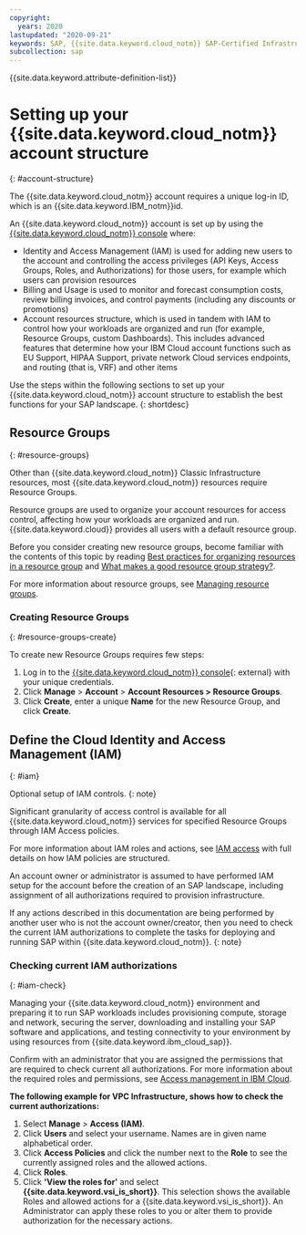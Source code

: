 ```yaml
---
copyright:
  years: 2020
lastupdated: "2020-09-21"
keywords: SAP, {{site.data.keyword.cloud_notm}} SAP-Certified Infrastructure, {{site.data.keyword.ibm_cloud_sap}}, SAP Workloads
subcollection: sap
---
```


{{site.data.keyword.attribute-definition-list}}


# Setting up your {{site.data.keyword.cloud_notm}} account structure
{: #account-structure}

The {{site.data.keyword.cloud_notm}} account requires a unique log-in ID, which is an {{site.data.keyword.IBM_notm}}id.

An {{site.data.keyword.cloud_notm}} account is set up by using the [{{site.data.keyword.cloud_notm}} console](/docs/overview?topic=overview-ui) where:
- Identity and Access Management (IAM) is used for adding new users to the account and controlling the access privileges (API Keys, Access Groups, Roles, and Authorizations) for those users, for example which users can provision resources
- Billing and Usage is used to monitor and forecast consumption costs, review billing invoices, and control payments (including any discounts or promotions)
- Account resources structure, which is used in tandem with IAM to control how your workloads are organized and run (for example, Resource Groups, custom Dashboards). This includes advanced features that determine how your IBM Cloud account functions such as EU Support, HIPAA Support, private network Cloud services endpoints, and routing (that is, VRF) and other items

Use the steps within the following sections to set up your {{site.data.keyword.cloud_notm}} account structure to establish the best functions for your SAP landscape.
{: shortdesc}


## Resource Groups
{: #resource-groups}

Other than {{site.data.keyword.cloud_notm}} Classic Infrastructure resources, most {{site.data.keyword.cloud_notm}} resources require Resource Groups.

Resource groups are used to organize your account resources for access control, affecting how your workloads are organized and run. {{site.data.keyword.cloud}} provides all users with a default resource group.

Before you consider creating new resource groups, become familiar with the contents of this topic by reading [Best practices for organizing resources in a resource group](/docs/account?topic=account-account_setup) and [What makes a good resource group strategy?](/docs/account?topic=account-account_setup#resource-group-strategy).

For more information about resource groups, see [Managing resource groups](/docs/account?topic=account-rgs).


### Creating Resource Groups
{: #resource-groups-create}

To create new Resource Groups requires few steps:

1. Log in to the [{{site.data.keyword.cloud_notm}} console](https://cloud.ibm.com){: external} with your unique credentials.
1. Click **Manage** > **Account** > **Account Resources > Resource Groups**.
1. Click **Create**, enter a unique **Name** for the new Resource Group, and click **Create**.


## Define the Cloud Identity and Access Management (IAM)
{: #iam}

Optional setup of IAM controls.
{: note}

Significant granularity of access control is available for all {{site.data.keyword.cloud_notm}} services for specified Resource Groups through IAM Access policies.

For more information about IAM roles and actions, see [IAM access](/docs/account?topic=account-userroles) with full details on how IAM policies are structured.

An account owner or administrator is assumed to have performed IAM setup for the account before the creation of an SAP landscape, including assignment of all authorizations required to provision infrastructure.

If any actions described in this documentation are being performed by another user who is not the account owner/creator, then you need to check the current IAM authorizations to complete the tasks for deploying and running SAP within {{site.data.keyword.cloud_notm}}.
{: note}


### Checking current IAM authorizations
{: #iam-check}

Managing your {{site.data.keyword.cloud_notm}} environment and preparing it to run SAP workloads includes provisioning compute, storage and network, securing the server, downloading and installing your SAP software and applications, and testing connectivity to your environment by using resources from {{site.data.keyword.ibm_cloud_sap}}.

Confirm with an administrator that you are assigned the permissions that are required to check current all authorizations. For more information about the required roles and permissions, see [Access management in IBM Cloud](/docs/account?topic=account-cloudaccess).


**The following example for VPC Infrastructure, shows how to check the current authorizations:**

1. Select **Manage** > **Access (IAM)**.
2. Click **Users** and select your username. Names are in given name alphabetical order.
3. Click **Access Policies** and click the number next to the **Role** to see the currently assigned roles and the allowed actions.
4. Click **Roles**.
5. Click **'View the roles for'** and select **{{site.data.keyword.vsi_is_short}}**. This selection shows the available Roles and allowed actions for a {{site.data.keyword.vsi_is_short}}. An Administrator can apply these roles to you or alter them to provide authorization for the necessary actions.
